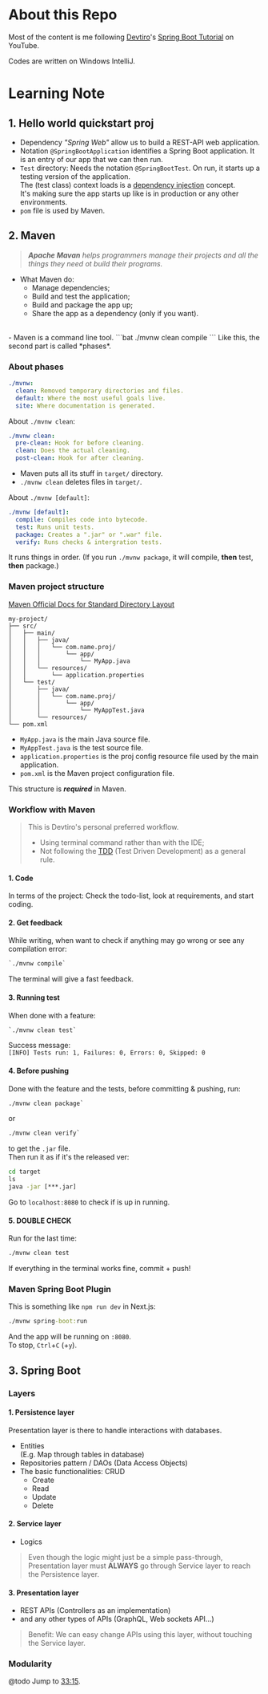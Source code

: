 # About this Repo

Most of the content is me following [Devtiro](https://www.devtiro.com/)'s [Spring Boot Tutorial](https://youtu.be/Nv2DERaMx-4) on YouTube.

Codes are written on Windows IntelliJ.


# Learning Note

## 1. Hello world quickstart proj

- Dependency *"Spring Web"* allow us to build a REST-API web application.
- Notation `@SpringBootApplication` identifies a Spring Boot application. It is an entry of our app that we can then run.
- `Test` directory: Needs the notation `@SpringBootTest`. On run, it starts up a testing version of the application. <br> The (test class) context loads is a [dependency injection](#Dependency_injection) concept. <br> It's making sure the app starts up like is in production or any other environments.
- `pom` file is used by Maven.


## 2. Maven
> ***Apache Mavan** helps programmers manage their projects and all the things they need ot build their programs.*

- What Maven do:
  - Manage dependencies;
  - Build and test the application;
  - Build and package the app up;
  - Share the app as a dependency (only if you want).
<br>
- Maven is a command line tool.
```bat
./mvnw clean compile
```
Like this, the second part is called *phases*.

### About phases
```yaml
./mvnw:
  clean: Removed temporary directories and files.
  default: Where the most useful goals live.
  site: Where documentation is generated.
```
About `./mvnw clean`:
```yaml
./mvnw clean:
  pre-clean: Hook for before cleaning.
  clean: Does the actual cleaning.
  post-clean: Hook for after cleaning.
```
- Maven puts all its stuff in `target/` directory.
- `./mvnw clean` deletes files in `target/`.

About `./mvnw [default]`:
```yaml
./mvnw [default]:
  compile: Compiles code into bytecode.
  test: Runs unit tests.
  package: Creates a ".jar" or ".war" file.
  verify: Runs checks & intergration tests.
```
It runs things in order. (If you run `./mvnw package`, it will compile, **then** test, **then** package.)

### Maven project structure
[Maven Official Docs for Standard Directory Layout](https://maven.apache.org/guides/introduction/introduction-to-the-standard-directory-layout.html)
```
my-project/
├── src/
│   ├── main/
│   │   ├── java/
│   │   │   └── com.name.proj/
│   │   │       └── app/
│   │   │           └── MyApp.java
│   │   └── resources/
│   │       └── application.properties
│   └── test/
│       ├── java/
│       │   └── com.name.proj/
│       │       └── app/
│       │           └── MyAppTest.java
│       └── resources/
└── pom.xml
```
- `MyApp.java` is the main Java source file.
- `MyAppTest.java` is the test source file.
- `application.properties` is the proj config resource file used by the main application.
- `pom.xml` is the Maven project configuration file.

This structure is ***required*** in Maven.

### Workflow with Maven
> This is Devtiro's personal preferred workflow.
> - Using terminal command rather than with the IDE;
> - Not following the [TDD](https://github.com/ThisoeCode/springacademy_CashCard-REST-API?tab=readme-ov-file#3-testing-first) (Test Driven Development) as a general rule.

#### 1. Code

In terms of the project: 
Check the todo-list,
look at requirements,
and start coding.

#### 2. Get feedback
While writing, when want to check if anything may go wrong or see any compilation error:
```bat
`./mvnw compile`
```
The terminal will give a fast feedback.

#### 3. Running test
When done with a feature: 
```bat
`./mvnw clean test`
```
Success message: <br> `[INFO] Tests run: 1, Failures: 0, Errors: 0, Skipped: 0`

#### 4. Before pushing
Done with the feature and the tests, before committing & pushing, run: <br>
```bat
./mvnw clean package`
```
or
```bat
./mvnw clean verify`
```
to get the `.jar` file. <br> Then run it as if it's the released ver:
```bat
cd target
ls
java -jar [***.jar]
```
Go to `localhost:8080` to check if is up in running.

#### 5. DOUBLE CHECK
Run for the last time:
```bat
./mvnw clean test
```
If everything in the terminal works fine, commit + push!

### Maven Spring Boot Plugin
This is something like `npm run dev` in Next.js:
```bat
./mvnw spring-boot:run
```
And the app will be running on `:8080`. <br>
To stop, `Ctrl`+`C` (+`y`).


## 3. Spring Boot

### Layers
#### 1. **Persistence** layer
  Presentation layer is there to handle interactions with databases.
- Entities <br>
  (E.g. Map through tables in database)
- Repositories pattern / DAOs (Data Access Objects)
- The basic functionalities: CRUD
  - Create
  - Read
  - Update
  - Delete

#### 2. **Service** layer
- Logics <br>
> Even though the logic might just be a simple pass-through, Presentation layer must **ALWAYS** go through Service layer to reach the Persistence layer.

#### 3. **Presentation** layer
- REST APIs (Controllers as an implementation)
- and any other types of APIs (GraphQL, Web sockets API...)
> Benefit: We can easy change APIs using this layer, without touching the Service layer.

### Modularity

@todo Jump to [33:15](https://youtu.be/Nv2DERaMx-4?t=1995).




















